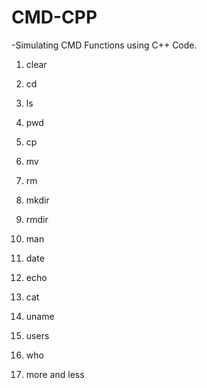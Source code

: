 # CMD-CPP

-Simulating CMD Functions using C++ Code.

1) clear

2) cd

3) ls

4) pwd

5) cp

6) mv

7) rm
        
8) mkdir
        
9) rmdir
        
10) man
        
11) date
        
12) echo

13) cat

14) uname

15) users

16) who

17) more and less
